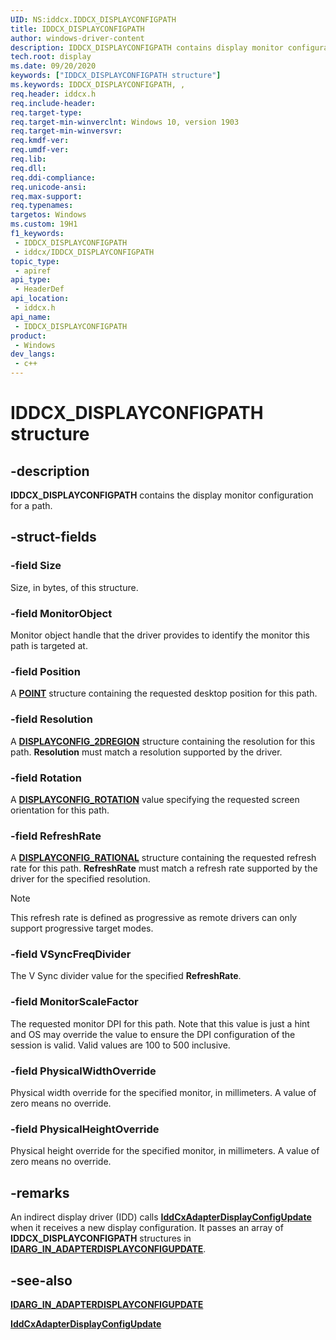 ```yaml
---
UID: NS:iddcx.IDDCX_DISPLAYCONFIGPATH
title: IDDCX_DISPLAYCONFIGPATH
author: windows-driver-content
description: IDDCX_DISPLAYCONFIGPATH contains display monitor configuration for a path.
tech.root: display
ms.date: 09/20/2020
keywords: ["IDDCX_DISPLAYCONFIGPATH structure"]
ms.keywords: IDDCX_DISPLAYCONFIGPATH, ,
req.header: iddcx.h
req.include-header: 
req.target-type: 
req.target-min-winverclnt: Windows 10, version 1903
req.target-min-winversvr: 
req.kmdf-ver: 
req.umdf-ver: 
req.lib: 
req.dll: 
req.ddi-compliance: 
req.unicode-ansi: 
req.max-support: 
req.typenames: 
targetos: Windows
ms.custom: 19H1
f1_keywords:
 - IDDCX_DISPLAYCONFIGPATH
 - iddcx/IDDCX_DISPLAYCONFIGPATH
topic_type:
 - apiref
api_type:
 - HeaderDef
api_location:
 - iddcx.h
api_name:
 - IDDCX_DISPLAYCONFIGPATH
product:
 - Windows
dev_langs:
 - c++
---
```


# IDDCX_DISPLAYCONFIGPATH structure

## -description

**IDDCX_DISPLAYCONFIGPATH** contains the display monitor configuration for a path.

## -struct-fields

### -field Size

Size, in bytes, of this structure.

### -field MonitorObject

Monitor object handle that the driver provides to identify the monitor this path is targeted at.

### -field Position

A [**POINT**](/windows/win32/api/windef/ns-windef-point) structure containing the requested desktop position for this path.

### -field Resolution

A [**DISPLAYCONFIG_2DREGION**](/windows/win32/api/wingdi/ns-wingdi-displayconfig_2dregion) structure containing the resolution for this path. **Resolution** must match a resolution supported by the driver.

### -field Rotation

A [**DISPLAYCONFIG_ROTATION**](/windows/win32/api/wingdi/ne-wingdi-displayconfig_rotation) value specifying the requested screen orientation for this path.

### -field RefreshRate

A [**DISPLAYCONFIG_RATIONAL**](/windows/win32/api/wingdi/ns-wingdi-displayconfig_rational) structure containing the requested refresh rate for this path. **RefreshRate** must match a refresh rate supported by the driver for the specified resolution.

> [!NOTE]
> This refresh rate is defined as progressive as remote drivers can only support progressive target modes.

### -field VSyncFreqDivider

The V Sync divider value for the specified **RefreshRate**.

### -field MonitorScaleFactor

The requested monitor DPI for this path. Note that this value is just a hint and OS may override the value to ensure the DPI configuration of the session is valid. Valid values are 100 to 500 inclusive.

### -field PhysicalWidthOverride

Physical width override for the specified monitor, in millimeters. A value of zero means no override.

### -field PhysicalHeightOverride

Physical height override for the specified monitor, in millimeters. A value of zero means no override.

## -remarks

An indirect display driver (IDD) calls [**IddCxAdapterDisplayConfigUpdate**](nf-iddcx-iddcxadapterdisplayconfigupdate.md) when it receives a new display configuration. It passes an array of **IDDCX_DISPLAYCONFIGPATH** structures in [**IDARG_IN_ADAPTERDISPLAYCONFIGUPDATE**](ns-iddcx-idarg_in_adapterdisplayconfigupdate.md).

## -see-also

[**IDARG_IN_ADAPTERDISPLAYCONFIGUPDATE**](ns-iddcx-idarg_in_adapterdisplayconfigupdate.md)

[**IddCxAdapterDisplayConfigUpdate**](nf-iddcx-iddcxadapterdisplayconfigupdate.md)
